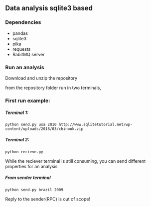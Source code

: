 ## Data analysis sqlite3 based

### Dependencies
* pandas
* sqlite3
* pika
* requests
* RabitMQ server

### Run an analysis
Download and unzip the repository

from the repository folder run in two terminals,

### First run example: 

##### Terminal 1:
```
python send.py usa 2010 http://www.sqlitetutorial.net/wp-content/uploads/2018/03/chinook.zip
```
##### Terminal 2:
```
python recieve.py
```
While the reciever terminal is still consuming, you can send different properties for an analysis
##### From sender terminal
```
python send.py brazil 2009
```

Reply to the sender(RPC) is out of scope!
